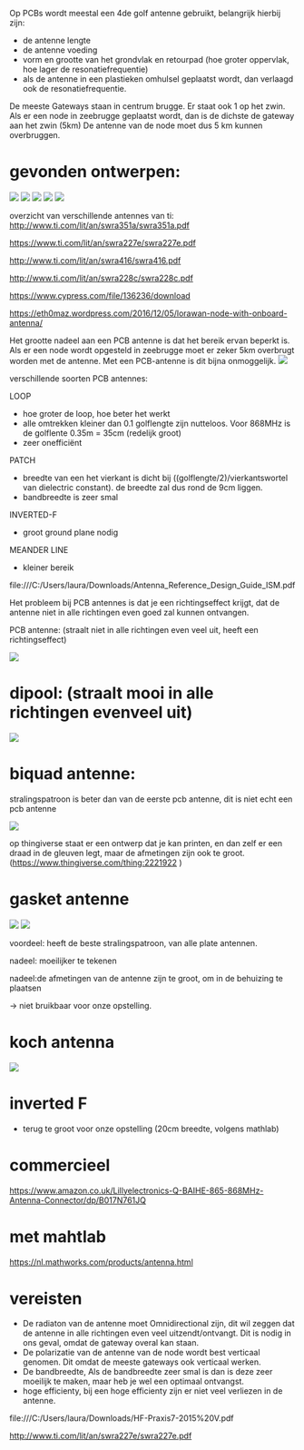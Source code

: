 Op PCBs wordt meestal een 4de golf antenne gebruikt, belangrijk hierbij zijn:
* de antenne lengte
* de antenne voeding
* vorm en grootte van het grondvlak en retourpad (hoe groter oppervlak, hoe lager de resonatiefrequentie)
* als de antenne in een plastieken omhulsel geplaatst wordt, dan verlaagd ook de resonatiefrequentie.

De meeste Gateways staan in centrum brugge. Er staat ook 1 op het zwin.
Als er een node in zeebrugge geplaatst wordt, dan is de dichste de gateway aan het zwin (5km)
De antenne van de node moet dus 5 km kunnen overbruggen.



# gevonden ontwerpen:

![](./img/PIFA_Antennna_860MHz.png)
![](./img/MIFA_900MHz.png)
![](./img/MMonopole.png)
![](./img/RSMA_u-slot.png)
![](./img/900MHz.png)

overzicht van verschillende antennes van ti:
http://www.ti.com/lit/an/swra351a/swra351a.pdf

https://www.ti.com/lit/an/swra227e/swra227e.pdf 

http://www.ti.com/lit/an/swra416/swra416.pdf

http://www.ti.com/lit/an/swra228c/swra228c.pdf

https://www.cypress.com/file/136236/download

https://eth0maz.wordpress.com/2016/12/05/lorawan-node-with-onboard-antenna/

Het grootte nadeel aan een PCB antenne is dat het bereik ervan beperkt is. Als er een node wordt opgesteld in zeebrugge moet er zeker 5km overbrugt worden met de antenne. Met een PCB-antenne is dit bijna onmoggelijk.
![](./img/map.png)


verschillende soorten PCB antennes:

LOOP
* hoe groter de loop, hoe beter het werkt
* alle omtrekken kleiner dan 0.1 golflengte zijn nutteloos. Voor 868MHz is de golflente 0.35m = 35cm (redelijk groot)
* zeer onefficiënt


PATCH
* breedte van een het vierkant is dicht bij ((golflengte/2)/vierkantswortel van dielectric constant). de breedte zal dus rond de 9cm liggen.
* bandbreedte is zeer smal

INVERTED-F
* groot ground plane nodig


MEANDER LINE
* kleiner bereik

file:///C:/Users/laura/Downloads/Antenna_Reference_Design_Guide_ISM.pdf

Het probleem bij PCB antennes is dat je een richtingseffect krijgt, dat de antenne niet in alle richtingen even goed zal kunnen ontvangen.

PCB antenne: (straalt niet in alle richtingen even veel uit, heeft een richtingseffect)

![](./img/patch.png)


# dipool: (straalt mooi in alle richtingen evenveel uit)

![](./img/dipole.png)


# biquad antenne: 
stralingspatroon is beter dan van de eerste pcb antenne, dit is niet echt een pcb antenne

![](./img/biquad.png)

op thingiverse staat er een ontwerp dat je kan printen, en dan zelf er een draad in de gleuven legt, maar de afmetingen zijn ook te groot.(https://www.thingiverse.com/thing:2221922 )


# gasket antenne

![](./img/driehoekig.png)
![](./img/gasket_size.png)

voordeel: heeft de beste stralingspatroon, van alle plate antennen.

nadeel: moeilijker te tekenen

nadeel:de afmetingen van de antenne zijn te groot, om in de behuizing te plaatsen

-> niet bruikbaar voor onze opstelling.


# koch antenna
![](./img/koch.png)


# inverted F
* terug te groot voor onze opstelling (20cm breedte, volgens mathlab)


# commercieel
https://www.amazon.co.uk/Lillyelectronics-Q-BAIHE-865-868MHz-Antenna-Connector/dp/B017N761JQ 

# met mahtlab
https://nl.mathworks.com/products/antenna.html


# vereisten
* De radiaton van de antenne moet Omnidirectional zijn, dit wil zeggen dat de antenne in alle richtingen even veel uitzendt/ontvangt. Dit is nodig in ons geval, omdat de gateway overal kan staan.
* De polarizatie van de antenne van de node wordt best verticaal genomen. Dit omdat de meeste gateways ook verticaal werken.
* De bandbreedte, Als de bandbreedte zeer smal is dan is deze zeer moeilijk te maken, maar heb je wel een optimaal ontvangst.
* hoge efficienty, bij een hoge efficienty zijn er niet veel verliezen in de antenne.

file:///C:/Users/laura/Downloads/HF-Praxis7-2015%20V.pdf

http://www.ti.com/lit/an/swra227e/swra227e.pdf
